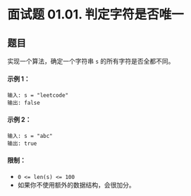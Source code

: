 # 面试题 01.01. 判定字符是否唯一

## 题目

实现一个算法，确定一个字符串 `s` 的所有字符是否全都不同。

#### 示例 1：
```
输入: s = "leetcode"
输出: false 
```
#### 示例 2：
```
输入: s = "abc"
输出: true
```
#### 限制：

- `0 <= len(s) <= 100`
- 如果你不使用额外的数据结构，会很加分。